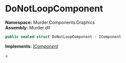 # DoNotLoopComponent

**Namespace:** Murder.Components.Graphics \
**Assembly:** Murder.dll

```csharp
public sealed struct DoNotLoopComponent : IComponent
```

**Implements:** _[IComponent](../../../Bang/Components/IComponent.html)_



⚡